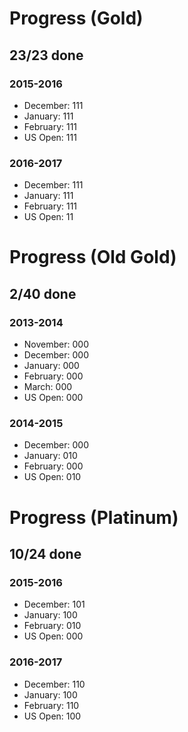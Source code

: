 # Progress (Gold)
## 23/23 done
### 2015-2016
* December: 111
* January: 111
* February: 111
* US Open: 111

### 2016-2017
* December: 111
* January: 111
* February: 111
* US Open: 11

# Progress (Old Gold)
## 2/40 done
### 2013-2014
* November: 000
* December: 000
* January: 000
* February: 000
* March: 000
* US Open: 000

### 2014-2015
* December: 000
* January: 010
* February: 000
* US Open: 010

# Progress (Platinum)
## 10/24 done
### 2015-2016
* December: 101
* January: 100
* February: 010
* US Open: 000

### 2016-2017
* December: 110
* January: 100
* February: 110
* US Open: 100
